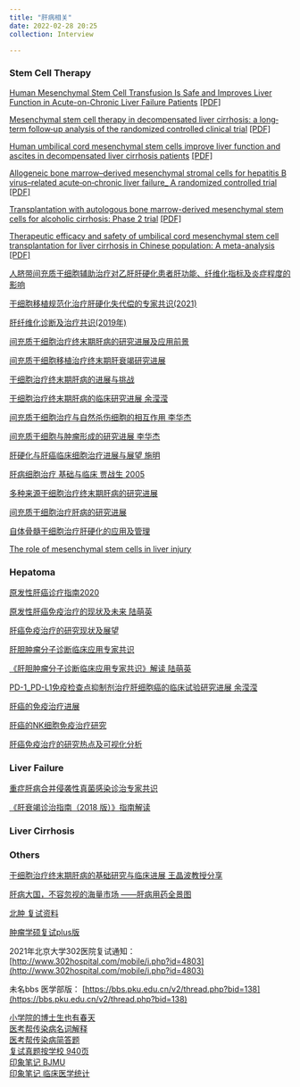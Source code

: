 ```yaml
---
title: "肝病相关"
date: 2022-02-28 20:25
collection: Interview

---
```



### Stem Cell Therapy

[Human Mesenchymal Stem Cell Transfusion Is Safe and Improves Liver Function in Acute-on-Chronic Liver Failure Patients](https://pubmed.ncbi.nlm.nih.gov/23197664/) [[PDF]](/wiki/attach/Med/Human_Mesenchymal_Stem_Cell_Transfusion_Is_Safe.pdf)

[Mesenchymal stem cell therapy in decompensated liver cirrhosis: a long‐term follow‐up analysis of the randomized controlled clinical trial](https://pubmed.ncbi.nlm.nih.gov/34843069/) [[PDF]](/wiki/attach/Med/Shi2021_Article_MesenchymalStemCellTherapyInDe.pdf)

[Human umbilical cord mesenchymal stem cells improve liver function and ascites in decompensated liver cirrhosis patients](https://pubmed.ncbi.nlm.nih.gov/22320928/) [[PDF]](/wiki/attach/Human_Umbilical_Cord_MSC_Stem_Cells_improve_liver_function_and_ascites_in_decompensated_liver_cirrhosis_patients.pdf)

[Allogeneic bone marrow–derived mesenchymal stromal cells for hepatitis B virus–related acute‐on‐chronic liver failure_ A randomized controlled trial](https://pubmed.ncbi.nlm.nih.gov/28370357/)  [[PDF]](/wiki/attach/Med/Allogeneic_bone_marrow-derived_mesenchymal_stromal_cells_for_hepatitis_B_virus–related_acute‐on‐chronic_liver_failure_A_randomized_controlled_trial.pdf)

[Transplantation with autologous bone marrow-derived mesenchymal stem cells for alcoholic cirrhosis: Phase 2 trial](https://pubmed.ncbi.nlm.nih.gov/27339398/) [[PDF]](/wiki/attach/Med/Transplantation_with_autologous_bone_marrow‐derived_mesenchymal_stem_cells_for_alcoholic_cirrhosis_Phase_2_trial.pdf)

[Therapeutic efficacy and safety of umbilical cord mesenchymal stem cell transplantation for liver cirrhosis in Chinese population: A meta-analysis](https://pubmed.ncbi.nlm.nih.gov/29223366/) [[PDF]](/wiki/attach/Therapeutic_efficacy_and_safety.pdf)

[人脐带间充质干细胞辅助治疗对乙肝肝硬化患者肝功能、纤维化指标及炎症程度的影响](/wiki/attch/人脐带间充质干细胞辅助治疗对乙肝肝硬化患者肝功能、纤维化指标及炎症程度的影响.pdf)

[干细胞移植规范化治疗肝硬化失代偿的专家共识(2021)](/wiki/attach/Med/干细胞移植规范化治疗肝硬化失代偿的专家共识(2021).pdf)

[肝纤维化诊断及治疗共识(2019年)](/wiki/attach/肝纤维化诊断及治疗共识(2019年).pdf)

[间充质干细胞治疗终末期肝病的研究进展及应用前景](/wiki/attach/Med/间充质干细胞治疗终末期肝病的研究进展及应用前景.pdf)

[间充质干细胞移植治疗终末期肝衰竭研究进展](/wiki/attach/Med/间充质干细胞移植治疗终末期肝衰竭研究进展.pdf)

[干细胞治疗终末期肝病的进展与挑战](/wiki/attach/Med/干细胞治疗终末期肝病的进展与挑战.pdf)

[干细胞治疗终末期肝病的临床研究进展 余滢滢](/wiki/attach/Med/干细胞治疗终末期肝病的临床研究进展.pdf)



[间充质干细胞治疗与自然杀伤细胞的相互作用 李华杰](/wiki/attach/Med/间充质干细胞治疗与自然杀伤细胞的相互作用.pdf)

[间充质干细胞与肿瘤形成的研究进展 李华杰](/wiki/attach/Med/间充质干细胞与肿瘤形成的研究进展.pdf)

[肝硬化与肝癌临床细胞治疗进展与展望 施明](/wiki/attach/Med/肝硬化与肝癌临床细胞治疗进展与展望.pdf)

[肝病细胞治疗 基础与临床 贾战生 2005 ](/wiki/attach/Med/肝病细胞治疗_基础与临床.pdf)

[多种来源干细胞治疗终末期肝病的研究进展](/wiki/attach/Med/多种来源干细胞治疗终末期肝病的研究进展.pdf)

[间充质干细胞治疗肝病的研究进展](/wiki/attach/Med/间充质干细胞治疗肝病的研究进展.pdf)

[自体骨髓干细胞治疗肝硬化的应用及管理 ](/wiki/attach/Med/自体骨髓干细胞治疗肝硬化的应用及管理.pdf)

[The role of mesenchymal stem cells in liver injury](/wiki/attach/Med/The_role_of_mesenchymal_stem_cells_in_liver_injury.pdf)

### Hepatoma

[原发性肝癌诊疗指南2020](/wiki/attach/Med/原发性肝癌诊疗指南2020.pdf)

[原发性肝癌免疫治疗的现状及未来 陆萌英](/wiki/attach/Med/原发性肝癌免疫治疗的现状及未来.pdf)

[肝癌免疫治疗的研究现状及展望](/wiki/attach/Med/肝癌免疫治疗的研究现状及展望.pdf)

[肝胆肿瘤分子诊断临床应用专家共识 ](/wiki/attach/Med/肝胆肿瘤分子诊断临床应用专家共识.pdf)

[《肝胆肿瘤分子诊断临床应用专家共识》解读 陆萌英](/wiki/attach/Med/《肝胆肿瘤分子诊断临床应用专家共识》解读.pdf)

[PD-1_PD-L1免疫检查点抑制剂治疗肝细胞癌的临床试验研究进展 余滢滢](/wiki/attach/Med/PD-1_PD-L1免疫检查点抑制剂治疗肝细胞癌的临床试验研究进展.pdf)

[肝癌的免疫治疗进展 ](/wiki/attach/Med/肝癌的免疫治疗进展.pdf)

[肝癌的NK细胞免疫治疗研究 ](/wiki/attach/Med/肝癌的NK细胞免疫治疗研究.pdf)

[肝癌免疫治疗的研究热点及可视化分析 ](/wiki/attach/Med/肝癌免疫治疗的研究热点及可视化分析.pdf)

### Liver Failure

[重症肝病合并侵袭性真菌感染诊治专家共识 ](/wiki/attach/Med/重症肝病合并侵袭性真菌感染诊治专家共识.pdf)

[《肝衰竭诊治指南（2018 版）》指南解读 ](/wiki/attach/Med/肝衰竭诊治指南(2018版)指南解读.pdf)
### Liver Cirrhosis

### Others

[干细胞治疗终末期肝病的基础研究与临床进展 王晶波教授分享](https://www.dxy.cn/bbs/newweb/pc/post/45965754)

 [ 肝病大国，不容忽视的海量市场 ——肝病用药全景图](https://pdf.dfcfw.com/pdf/H3_AP202002191375248179_1.pdf?1582119255000.pdf)
 
 [北肿 复试资料](/wiki/attach/Med/复试自用_密码2022yzcs.pdf) 
 
[肿瘤学硕复试plus版 ](/wiki/attach/Med/肿瘤学硕复试plus版.pdf)

2021年北京大学302医院复试通知： [http://www.302hospital.com/mobile/i.php?id=4803](http://www.302hospital.com/mobile/i.php?id=4803)  

未名bbs 医学部版： [https://bbs.pku.edu.cn/v2/thread.php?bid=138](https://bbs.pku.edu.cn/v2/thread.php?bid=138)

[小学院的博士生也有春天](/wiki/attach/Med/小学院的博士生也有春天.pdf)  
[医考帮传染病名词解释](/wiki/attach/Med/医考帮传染病名词解释.pdf)  
[医考帮传染病简答题](/wiki/attach/Med/医考帮传染病简答题.pdf)  
[复试真题按学校 940页](/wiki/attach/Med/复试真题按学校940页.pdf)  
[印象笔记 BJMU](https://www.evernote.com/shard/s675/sh/3f1778ec-410a-f2ca-ab70-e60e1b11e4d2/f396a47a119affcf6cc6aefd7c9a4b05)  
[印象笔记 临床医学统计](https://www.evernote.com/shard/s675/sh/72a331ac-cb2e-4f04-9d90-cbe209563154/67324f2e8fa63a60d65f78bb481e47c3)
[](/wiki/attach/Med/)
[](/wiki/attach/Med/)
[](/wiki/attach/Med/)
[](/wiki/attach/Med/)
[](/wiki/attach/Med/)